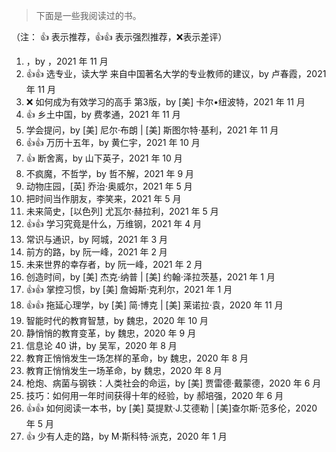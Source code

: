 > 下面是一些我阅读过的书。

（注： 👍 表示推荐，👍👍 表示强烈推荐，❌表示差评）

<!-- 
模板
1. ，by ，2021 年 11 月 
-->

1. ，by ，2021 年 11 月 
1. 👍👍 选专业，读大学 来自中国著名大学的专业教师的建议，by 卢春霞，2021 年 11 月
1. ❌ 如何成为有效学习的高手 第3版，by [美] 卡尔•纽波特，2021 年 11 月
1. 👍 乡土中国，by 费孝通，2021 年 11 月
2. 学会提问，by [美] 尼尔·布朗 | [美] 斯图尔特·基利，2021 年 11 月
3. 👍👍 万历十五年，by 黄仁宇，2021 年 10 月
4. 👍 断舍离，by 山下英子，2021 年 10 月
5. 不疯魔，不哲学，by 哲不解，2021 年 9 月
6. 动物庄园，[英] 乔治·奥威尔，2021 年 5 月
7. 把时间当作朋友，李笑来，2021 年 5 月
8. 未来简史，[以色列] 尤瓦尔·赫拉利，2021 年 5 月
9. 👍👍 学习究竟是什么，万维钢，2021 年 4 月
10. 常识与通识，by 阿城，2021 年 3 月
11. 前方的路，by 阮一峰，2021 年 2 月
12. 未来世界的幸存者，by 阮一峰，2021 年 2 月
13. 创造时间，by [美] 杰克·纳普 | [美] 约翰·泽拉茨基，2021 年 1 月
14. 👍👍 掌控习惯，by [美] 詹姆斯·克利尔，2021 年 1 月
15. 👍👍 拖延心理学，by [美] 简·博克 | [美] 莱诺拉·袁，2020 年 11 月
16. 智能时代的教育智慧，by 魏忠，2020 年 10 月
17. 静悄悄的教育变革，by 魏忠，2020 年 9 月
18. 信息论 40 讲，by 吴军，2020 年 8 月
19. 教育正悄悄发生一场怎样的革命，by 魏忠，2020 年 8 月
20. 教育正悄悄发生一场革命，by 魏忠，2020 年 8 月
21. 枪炮、病菌与钢铁：人类社会的命运，by [美] 贾雷德·戴蒙德，2020 年 6 月
22. 技巧：如何用一年时间获得十年的经验，by 郝培强，2020 年 6 月
23. 👍👍 如何阅读一本书，by [美] 莫提默·J.艾德勒 | [美]查尔斯·范多伦，2020 年 5 月
24. 👍 少有人走的路，by M·斯科特·派克，2020 年 1 月

